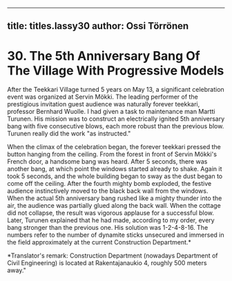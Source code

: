 
---

title: titles.lassy30
author: Ossi Törrönen
---


    
# 30. The 5th Anniversary Bang Of The Village With Progressive Models

After the Teekkari Village turned 5 years on May 13, a significant celebration event was organized at Servin Mökki. The leading performer of the prestigious invitation guest audience was naturally forever teekkari, professor Bernhard Wuolle. I had given a task to maintenance man Martti Turunen. His mission was to construct an electrically ignited 5th anniversary bang with five consecutive blows, each more robust than the previous blow. Turunen really did the work "as instructed."

When the climax of the celebration began, the forever teekkari pressed the button hanging from the ceiling. From the forest in front of Servin Mökki's French door, a handsome bang was heard. After 5 seconds, there was another bang, at which point the windows started already to shake. Again it took 5 seconds, and the whole building began to sway as the dust began to come off the ceiling. After the fourth mighty bomb exploded, the festive audience instinctively moved to the black back wall from the windows. When the actual 5th anniversary bang rushed like a mighty thunder into the air, the audience was partially glued along the back wall. When the cottage did not collapse, the result was vigorous applause for a successful blow. Later, Turunen explained that he had made, according to my order, every bang stronger than the previous one. His solution was 1-2-4-8-16. The numbers refer to the number of dynamite sticks unsecured and immersed in the field approximately at the current Construction Department.\*

\*Translator's remark: Construction Department (nowadays Department of Civil Engineering) is located at Rakentajanaukio 4, roughly 500 meters away."
